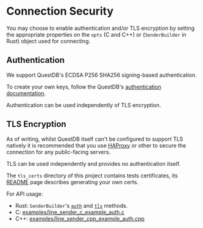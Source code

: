 # Connection Security

You may choose to enable authentication and/or TLS encryption by setting the
appropriate properties on the `opts` (C and C++) or (`SenderBuilder` in Rust)
object used for connecting.

## Authentication

We support QuestDB's ECDSA P256 SHA256 signing-based authentication.

To create your own keys, follow the QuestDB's
[authentication documentation](https://questdb.io/docs/reference/api/ilp/authenticate/).

Authentication can be used independently of TLS encryption.

## TLS Encryption

As of writing, whilst QuestDB itself can't be configured to support TLS natively
it is recommended that you use [HAProxy](http://www.haproxy.org/) or other
to secure the connection for any public-facing servers.

TLS can be used independently and provides no authentication itself.

The `tls_certs` directory of this project contains tests certificates, its
[README](tls_certs/README.md) page describes generating your own certs.

For API usage:
* Rust: `SenderBuilder`'s [`auth`](https://docs.rs/questdb-rs/0.0.1/questdb/ingress/struct.SenderBuilder.html#method.auth)
  and [`tls`](https://docs.rs/questdb-rs/0.0.1/questdb/ingress/struct.SenderBuilder.html#method.tls) methods.
* C: [examples/line_sender_c_example_auth.c](examples/line_sender_c_example_auth.c)
* C++: [examples/line_sender_cpp_example_auth.cpp](examples/line_sender_cpp_example_auth.cpp)